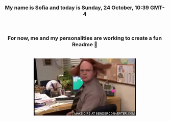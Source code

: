 


<div align="center">
<h3 >My name is Sofia and today is Sunday, 24 October, 10:39 GMT-4</h3><br>
<h3 >For now, me and my personalities are working to create a fun Readme 👋
</h3><br>
<img src='img/dwight.gif' alt='working...'/>
</div>
